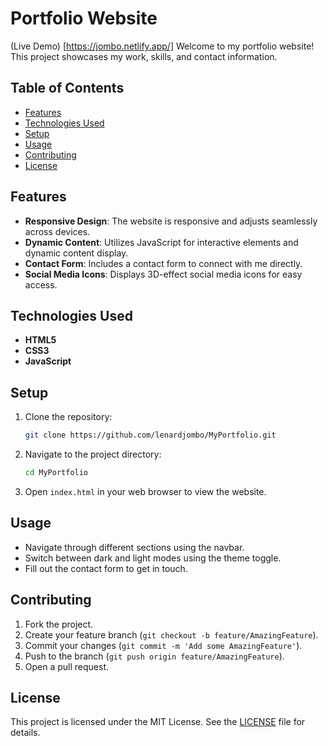 # Portfolio Website
(Live Demo) [https://jombo.netlify.app/]
Welcome to my portfolio website! This project showcases my work, skills, and contact information.

## Table of Contents

- [Features](#features)
- [Technologies Used](#technologies-used)
- [Setup](#setup)
- [Usage](#usage)
- [Contributing](#contributing)
- [License](#license)

## Features

- **Responsive Design**: The website is responsive and adjusts seamlessly across devices.
- **Dynamic Content**: Utilizes JavaScript for interactive elements and dynamic content display.
- **Contact Form**: Includes a contact form to connect with me directly.
- **Social Media Icons**: Displays 3D-effect social media icons for easy access.

## Technologies Used

- **HTML5**
- **CSS3**
- **JavaScript**

## Setup

1. Clone the repository:
    ```bash
    git clone https://github.com/lenardjombo/MyPortfolio.git
    ```
2. Navigate to the project directory:
    ```bash
    cd MyPortfolio
    ```
3. Open `index.html` in your web browser to view the website.

## Usage

- Navigate through different sections using the navbar.
- Switch between dark and light modes using the theme toggle.
- Fill out the contact form to get in touch.

## Contributing

1. Fork the project.
2. Create your feature branch (`git checkout -b feature/AmazingFeature`).
3. Commit your changes (`git commit -m 'Add some AmazingFeature'`).
4. Push to the branch (`git push origin feature/AmazingFeature`).
5. Open a pull request.

## License

This project is licensed under the MIT License. See the [LICENSE](LICENSE) file for details.
